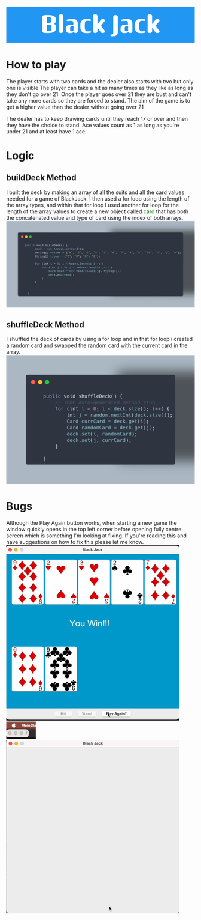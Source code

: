 ![Black Jack Banner](https://github.com/mako128/BlackJack/blob/main/markdown%20images/Black_Jack.png)

# How to play

The player starts with two cards and the dealer also starts with two but only one is visible
The player can take a hit as many times as they like as long as they don't go over 21.
Once the player goes over 21 they are bust and can't take any more cards so they are forced to stand.
The aim of the game is to get a higher value than the dealer without going over 21

The dealer has to keep drawing cards until they reach 17 or over and then they have the choice to stand.  Ace values count as 1 as long as you're under 21 and at least have 1 ace.

# Logic

## buildDeck Method

I built the deck by making an array of all the suits and all the card values needed for a game of BlackJack.
I then used a for loop using the length of the array types, and within that for loop I used another for loop for the length of the array values to create a new object called <span style="color: green;">card</span> that has both the concatenated value and type of card using the index of both arrays.
![buildDeckSnippet](https://github.com/mako128/BlackJack/blob/main/markdown%20images/buildDeckSnippet.png)

## shuffleDeck Method

I shuffled the deck of cards by using a for loop and in that for loop i created a random card and swapped the random card with the current card in the array.
![shuffleDeckSnippet](https://github.com/mako128/BlackJack/blob/main/markdown%20images/shuffleDeckSnippet.png)

# Bugs

Although the Play Again button works, when starting a new game the window quickly opens in the top left corner before opening fully centre screen which is something I'm looking at fixing. If you're reading this and have suggestions on how to fix this please let me know.
![playagainscreenshots](https://github.com/mako128/BlackJack/blob/main/markdown%20images/Screenshot%202023-11-26%20at%2015.09.22.png) ![playagainscreenshots](https://github.com/mako128/BlackJack/blob/main/markdown%20images/Screenshot%202023-11-26%20at%2015.10.05.png) ![playagainscreenshots](https://github.com/mako128/BlackJack/blob/main/markdown%20images/Screenshot%202023-11-26%20at%2015.10.26.png)
